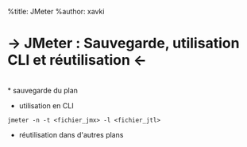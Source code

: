 %title: JMeter
%author: xavki

-> JMeter : Sauvegarde, utilisation CLI et réutilisation <-
========


<br>
* sauvegarde du plan

* utilisation en CLI

```
jmeter -n -t <fichier_jmx> -l <fichier_jtl>
```

* réutilisation dans d'autres plans

